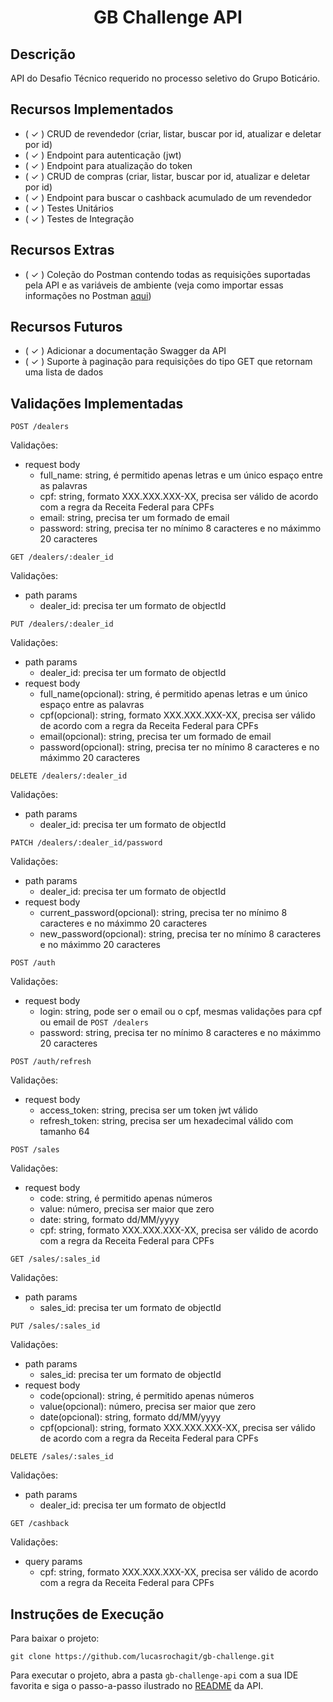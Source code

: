   <h1 align="center">GB Challenge API</h1>

## Descrição

API do Desafio Técnico requerido no processo seletivo do Grupo Boticário.

## Recursos Implementados

- ( ✓ ) CRUD de revendedor (criar, listar, buscar por id, atualizar e deletar por id)
- ( ✓ ) Endpoint para autenticação (jwt)
- ( ✓ ) Endpoint para atualização do token
- ( ✓ ) CRUD de compras (criar, listar, buscar por id, atualizar e deletar por id)
- ( ✓ ) Endpoint para buscar o cashback acumulado de um revendedor
- ( ✓ ) Testes Unitários
- ( ✓ ) Testes de Integração

## Recursos Extras

- ( ✓ ) Coleção do Postman contendo todas as requisições suportadas pela API e as variáveis de ambiente (veja como
  importar essas informações no Postman [aqui](https://learning.postman.com/docs/getting-started/introduction/))

## Recursos Futuros

- ( ✓ ) Adicionar a documentação Swagger da API
- ( ✓ ) Suporte à paginação para requisições do tipo GET que retornam uma lista de dados

## Validações Implementadas

`POST /dealers`

Validações:

- request body
  - full_name: string, é permitido apenas letras e um único espaço entre as palavras
  - cpf: string, formato XXX.XXX.XXX-XX, precisa ser válido de acordo com a regra da Receita Federal para CPFs
  - email: string, precisa ter um formado de email
  - password: string, precisa ter no mínimo 8 caracteres e no máximmo 20 caracteres

`GET /dealers/:dealer_id`

Validações:

- path params
  - dealer_id: precisa ter um formato de objectId

`PUT /dealers/:dealer_id`

Validações:

- path params
  - dealer_id: precisa ter um formato de objectId
- request body
  - full_name(opcional): string, é permitido apenas letras e um único espaço entre as palavras
  - cpf(opcional): string, formato XXX.XXX.XXX-XX, precisa ser válido de acordo com a regra da Receita Federal para CPFs
  - email(opcional): string, precisa ter um formado de email
  - password(opcional): string, precisa ter no mínimo 8 caracteres e no máximmo 20 caracteres

`DELETE /dealers/:dealer_id`

Validações:

- path params
  - dealer_id: precisa ter um formato de objectId

`PATCH /dealers/:dealer_id/password`

Validações:

- path params
  - dealer_id: precisa ter um formato de objectId
- request body
  - current_password(opcional): string, precisa ter no mínimo 8 caracteres e no máximmo 20 caracteres
  - new_password(opcional): string, precisa ter no mínimo 8 caracteres e no máximmo 20 caracteres

`POST /auth`

Validações:

- request body
  - login: string, pode ser o email ou o cpf, mesmas validações para cpf ou email de `POST /dealers`
  - password: string, precisa ter no mínimo 8 caracteres e no máximmo 20 caracteres

`POST /auth/refresh`

Validações:

- request body
  - access_token: string, precisa ser um token jwt válido
  - refresh_token: string, precisa ser um hexadecimal válido com tamanho 64

`POST /sales`

Validações:

- request body
  - code: string, é permitido apenas números
  - value: número, precisa ser maior que zero
  - date: string, formato dd/MM/yyyy
  - cpf: string, formato XXX.XXX.XXX-XX, precisa ser válido de acordo com a regra da Receita Federal para CPFs

`GET /sales/:sales_id`

Validações:

- path params
  - sales_id: precisa ter um formato de objectId

`PUT /sales/:sales_id`

Validações:

- path params
  - sales_id: precisa ter um formato de objectId
- request body
  - code(opcional): string, é permitido apenas números
  - value(opcional): número, precisa ser maior que zero
  - date(opcional): string, formato dd/MM/yyyy
  - cpf(opcional): string, formato XXX.XXX.XXX-XX, precisa ser válido de acordo com a regra da Receita Federal para CPFs

`DELETE /sales/:sales_id`

Validações:

- path params
  - dealer_id: precisa ter um formato de objectId

`GET /cashback`

Validações:

- query params
  - cpf: string, formato XXX.XXX.XXX-XX, precisa ser válido de acordo com a regra da Receita Federal para CPFs

## Instruções de Execução

Para baixar o projeto:

`git clone https://github.com/lucasrochagit/gb-challenge.git`

Para executar o projeto, abra a pasta `gb-challenge-api` com a sua IDE favorita e siga o passo-a-passo ilustrado no
[README](https://github.com/lucasrochagit/gb-challenge/blob/main/gb-challenge-api/README.md) da API.

